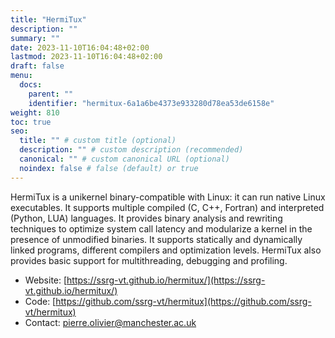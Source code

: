 ```yaml
---
title: "HermiTux"
description: ""
summary: ""
date: 2023-11-10T16:04:48+02:00
lastmod: 2023-11-10T16:04:48+02:00
draft: false
menu:
  docs:
    parent: ""
    identifier: "hermitux-6a1a6be4373e933280d78ea53de6158e"
weight: 810
toc: true
seo:
  title: "" # custom title (optional)
  description: "" # custom description (recommended)
  canonical: "" # custom canonical URL (optional)
  noindex: false # false (default) or true
---
```


HermiTux is a unikernel binary-compatible with Linux: it can run native Linux executables.
It supports multiple compiled (C, C++, Fortran) and interpreted (Python, LUA) languages.
It provides binary analysis and rewriting techniques to optimize system call latency and modularize a kernel in the presence of unmodified binaries.
It supports statically and dynamically linked programs, different compilers and optimization levels.
HermiTux also provides basic support for multithreading, debugging and profiling.

- Website: [https://ssrg-vt.github.io/hermitux/](https://ssrg-vt.github.io/hermitux/)
- Code: [https://github.com/ssrg-vt/hermitux](https://github.com/ssrg-vt/hermitux)
- Contact: [pierre.olivier@manchester.ac.uk](mailto:pierre.olivier@manchester.ac.uk)

